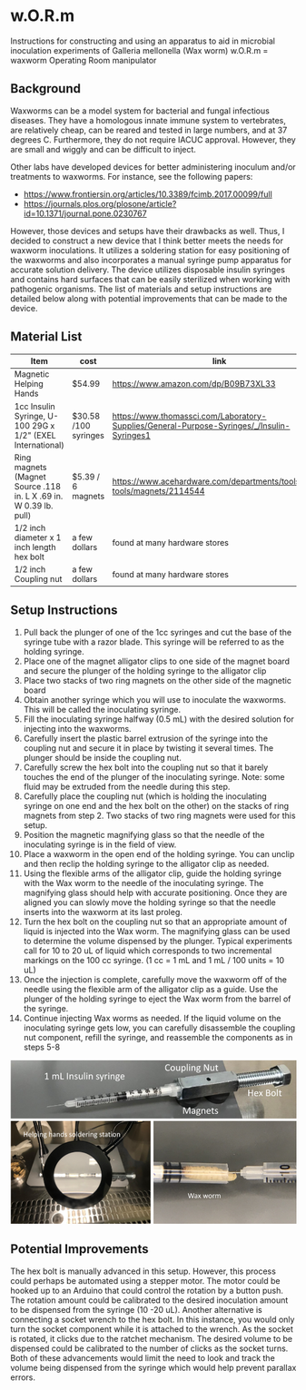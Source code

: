 # w.O.R.m
Instructions for constructing and using an apparatus to aid in microbial inoculation experiments of Galleria mellonella (Wax worm)
w.O.R.m = waxworm Operating Room manipulator

## Background

Waxworms can be a model system for bacterial and fungal infectious diseases. They have a homologous innate immune system to vertebrates, are relatively cheap, can be reared and tested in large numbers, and at 37 degrees C. Furthermore, they do not require IACUC approval. However, they are small and wiggly and can be difficult to inject.

Other labs have developed devices for better administering inoculum and/or treatments to waxworms. For instance, see the following papers:
* https://www.frontiersin.org/articles/10.3389/fcimb.2017.00099/full
* https://journals.plos.org/plosone/article?id=10.1371/journal.pone.0230767

However, those devices and setups have their drawbacks as well. Thus, I decided to construct a new device that I think better meets the needs for waxworm inoculations. It utilizes a soldering station for easy positioning of the waxworms and also incorporates a manual syringe pump apparatus for accurate solution delivery. The device utilizes disposable insulin syringes and contains hard surfaces that can be easily sterilized when working with pathogenic organisms. The list of materials and setup instructions are detailed below along with potential improvements that can be made to the device. 

## Material List
| Item | cost | link |
| ------------------|-----|-----------------|
| Magnetic Helping Hands | $54.99 | https://www.amazon.com/dp/B09B73XL33 |
| 1cc Insulin Syringe, U-100 29G x 1/2" (EXEL International) | $30.58 /100 syringes | https://www.thomassci.com/Laboratory-Supplies/General-Purpose-Syringes/_/Insulin-Syringes1|
| Ring magnets (Magnet Source .118 in. L X .69 in. W 0.39 lb. pull) |  $5.39 / 6 magnets | https://www.acehardware.com/departments/tools/hand-tools/magnets/2114544 |
| 1/2 inch diameter x 1 inch length hex bolt |    a few dollars   |   found at many hardware stores     | 
| 1/2 inch Coupling nut | a few dollars    | found at many hardware stores     | 

## Setup Instructions

1) Pull back the plunger of one of the 1cc syringes and cut the base of the syringe tube with a razor blade. This syringe will be referred to as the holding syringe.
2) Place one of the magnet alligator clips to one side of the magnet board and secure the plunger of the holding syringe to the alligator clip
3) Place two stacks of two ring magnets on the other side of the magnetic board
4) Obtain another syringe which you will use to inoculate the waxworms. This will be called the inoculating syringe.
5) Fill the inoculating syringe halfway (0.5 mL) with the desired solution for injecting into the waxworms.
6) Carefully insert the plastic barrel extrusion of the syringe into the coupling nut and secure it in place by twisting it several times. The plunger should be inside the coupling nut.
7) Carefully screw the hex bolt into the coupling nut so that it barely touches the end of the plunger of the inoculating syringe. Note: some fluid may be extruded from the needle during this step.
8) Carefully place the coupling nut (which is holding the inoculating syringe on one end and the hex bolt on the other) on the stacks of ring magnets from step 2. Two stacks of two ring magnets were used for this setup.
9) Position the magnetic magnifying glass so that the needle of the inoculating syringe is in the field of view.
10) Place a waxworm in the open end of the holding syringe. You can unclip and then reclip the holding syringe to the alligator clip as needed.
11) Using the flexible arms of the alligator clip, guide the holding syringe with the Wax worm to the needle of the inoculating syringe. The magnifying glass should help with accurate positioning. Once they are aligned you can slowly move the holding syringe so that the needle inserts into the waxworm at its last proleg.
12) Turn the hex bolt on the coupling nut so that an appropriate amount of liquid is injected into the Wax worm. The magnifying glass can be used to determine the volume dispensed by the plunger. Typical experiments call for 10 to 20 uL of liquid which corresponds to two incremental markings on the 100 cc syringe. (1 cc = 1 mL and 1 mL / 100 units = 10 uL)
13) Once the injection is complete, carefully move the waxworm off of the needle using the flexible arm  of the alligator clip as a guide. Use the plunger of the holding syringe to eject the Wax worm from the barrel of the syringe.
14) Continue injecting Wax worms as needed. If the liquid volume on the inoculating syringe gets low, you can carefully disassemble the coupling nut component, refill the syringe, and reassemble the components as in steps 5-8


![](images/wORm_setup.png)


## Potential Improvements

The hex bolt is manually advanced in this setup. However, this process could perhaps be automated using a stepper motor. The motor could be hooked up to an Arduino that could control the rotation by a button push. The rotation amount could be calibrated to the desired inoculation amount to be dispensed from the syringe (10 -20 uL). Another alternative is connecting a socket wrench to the hex bolt. In this instance, you would only turn the socket component while it is attached to the wrench. As the socket is rotated, it clicks due to the ratchet mechanism. The desired volume to be dispensed could be calibrated to the number of clicks as the socket turns. Both of these advancements would limit the need to look and track the volume being dispensed from the syringe which would help prevent parallax errors.
